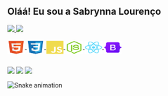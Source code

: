 ## Oláá! Eu sou a Sabrynna Lourenço 
 <div>
  <a href="https://github.com/sabrynnall">
  <img height="180em" src="https://github-readme-stats.vercel.app/api?username=sabrynnall&show_icons=true&theme=dracula&include_all_commits=true&count_private=true"/>
  <img height="180em" src="https://github-readme-stats.vercel.app/api/top-langs/?username=sabrynnall&layout=compact&langs_count=7&theme=dracula"/>
 </div>
<div style="display: inline_block"><br>
  <img align="center" alt="Sabrynna-HTML" height="30" width="40" src="https://raw.githubusercontent.com/devicons/devicon/master/icons/html5/html5-original.svg">
  <img align="center" alt="Sabrynna-CSS" height="30" width="40" src="https://raw.githubusercontent.com/devicons/devicon/master/icons/css3/css3-original.svg">
  <img align="center" alt="Sabrynna-Js" height="30" width="40" src="https://raw.githubusercontent.com/devicons/devicon/master/icons/javascript/javascript-plain.svg">
  <img align="center" alt="Sabrynna-NODE" height="30" width="40" src="https://raw.githubusercontent.com/devicons/devicon/master/icons/nodejs/nodejs-original.svg">
  <img align="center" alt="Sabrynna-NODE" height="30" width="40" src="https://raw.githubusercontent.com/devicons/devicon/master/icons/react/react-original.svg">
  <img align="center" alt="Sabrynna-NODE" height="30" width="40" src="https://raw.githubusercontent.com/devicons/devicon/master/icons/bootstrap/bootstrap-original.svg">
</div>
  
  ##
 
<div> 
  <a href="https://www.instagram.com/sabrynna.ln/" target="_blank"><img src="https://img.shields.io/badge/-Instagram-%23E4405F?style=for-the-badge&logo=instagram&logoColor=white" target="_blank"></a>
  <a href = "mailto:limasabrynna03@gmail.com"><img src="https://img.shields.io/badge/-Gmail-%23333?style=for-the-badge&logo=gmail&logoColor=white" target="_blank"></a>
  <a href="https://www.linkedin.com/in/sabrynna-lourenco/" target="_blank"><img src="https://img.shields.io/badge/-LinkedIn-%230077B5?style=for-the-badge&logo=linkedin&logoColor=white" target="_blank"></a> 
 
  ![Snake animation](https://github.com/sabrynnall/sabrynnall/blob/output/github-contribution-grid-snake.svg)
 
</div>

